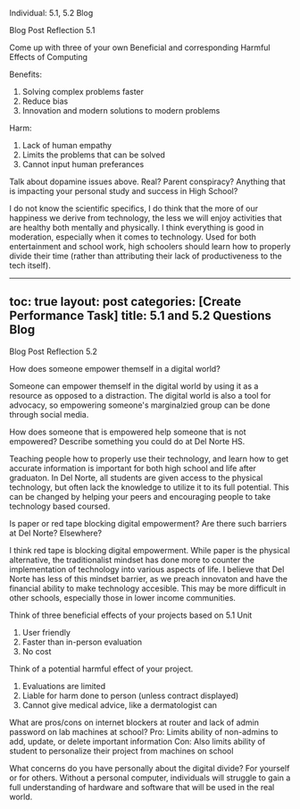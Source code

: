 Individual: 5.1, 5.2 Blog

Blog Post Reflection 5.1

Come up with three of your own Beneficial and corresponding Harmful Effects of Computing

Benefits:
1. Solving complex problems faster
2. Reduce bias
3. Innovation and modern solutions to modern problems

Harm:
1. Lack of human empathy
2. Limits the problems that can be solved
3. Cannot input human preferances

Talk about dopamine issues above. Real? Parent conspiracy? Anything that is impacting your personal study and success in High School?

I do not know the scientific specifics, I do think that the more of our happiness we derive from technology, the less we will enjoy activities that are healthy both mentally and physically. I think everything is good in moderation, especially when it comes to technology. Used for both entertainment and school work, high schoolers should learn how to properly divide their time (rather than attributing their lack of productiveness to the tech itself).

---
toc: true
layout: post
categories: [Create Performance Task]
title: 5.1 and 5.2 Questions Blog
---


Blog Post Reflection 5.2

How does someone empower themself in a digital world?

Someone can empower themself in the digital world by using it as a resource as opposed to a distraction. The digital world is also a tool for advocacy, so empowering someone's marginalzied group can be done through social media. 

How does someone that is empowered help someone that is not empowered? Describe something you could do at Del Norte HS.

Teaching people how to properly use their technology, and learn how to get accurate information is important for both high school and life after graduaton. In Del Norte, all students are given access to the physical technology, but often lack the knowledge to utilize it to its full potential. This can be changed by helping your peers and encouraging people to take technology based coursed.

Is paper or red tape blocking digital empowerment? Are there such barriers at Del Norte? Elsewhere?

I think red tape is blocking digital empowerment. While paper is the physical alternative, the traditionalist mindset has done more to counter the implementation of technology into various aspects of life. I believe that Del Norte has less of this mindset barrier, as we preach innovaton and have the financial ability to make technology accesible. This may be more difficult in other schools, especially those in lower income communities.

Think of three beneficial effects of your projects based on 5.1 Unit

1. User friendly
2. Faster than in-person evaluation
3. No cost

Think of a potential harmful effect of your project.

1. Evaluations are limited
2. Liable for harm done to person (unless contract displayed)
3. Cannot give medical advice, like a dermatologist can

What are pros/cons on internet blockers at router and lack of admin password on lab machines at school?
Pro: Limits ability of non-admins to add, update, or delete important information
Con: Also limits ability of student to personalize their project from machines on school

What concerns do you have personally about the digital divide?  For yourself or for others.
Without a personal computer, individuals will struggle to gain a full understanding of hardware and software that will be used in the real world.
